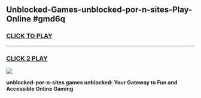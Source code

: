 
## Unblocked-Games-unblocked-por-n-sites-Play-Online #gmd6q
<h3>
<a href="https://news.freeplayer.one?title=unblocked-por-n-sites&ref=3">CLICK TO PLAY</a></h3>
<hr>

<h3>
<a href="https://news.freeplayer.one?title=unblocked-por-n-sites&ref=3">CLICK 2 PLAY</a>
  
</h3>

<a href="https://news.freeplayer.one?title=unblocked-por-n-sites&ref=3"><img src="https://clearcache.store/games.png"></a>


**unblocked-por-n-sites games unblocked: Your Gateway to Fun and Accessible Online Gaming**
